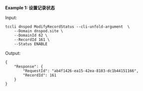 **Example 1: 设置记录状态**

 

Input: 

```
tccli dnspod ModifyRecordStatus --cli-unfold-argument  \
    --Domain dnspod.site \
    --DomainId 62 \
    --RecordId 161 \
    --Status ENABLE
```

Output: 
```
{
    "Response": {
        "RequestId": "ab4f1426-ea15-42ea-8183-dc1b44151166",
        "RecordId": 161
    }
}
```

